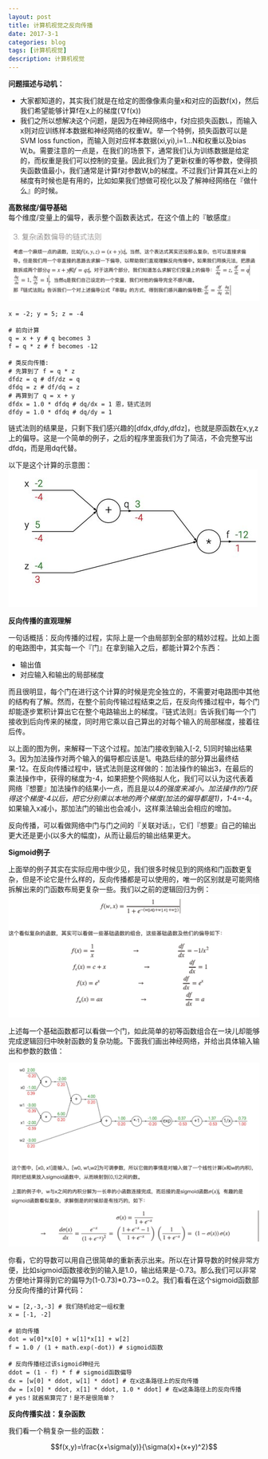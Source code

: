```yaml
---
layout: post
title: 计算机视觉之反向传播 
date: 2017-3-1
categories: blog
tags: [计算机视觉]
description: 计算机视觉
---
```



**问题描述与动机：**     

- 大家都知道的，其实我们就是在给定的图像像素向量x和对应的函数f(x)，然后我们希望能够计算f在x上的梯度(∇f(x))
- 我们之所以想解决这个问题，是因为在神经网络中，f对应损失函数L，而输入x则对应训练样本数据和神经网络的权重W。举一个特例，损失函数可以是SVM loss function，而输入则对应样本数据(xi,yi),i=1…N和权重以及bias W,b。需要注意的一点是，在我们的场景下，通常我们认为训练数据是给定的，而权重是我们可以控制的变量。因此我们为了更新权重的等参数，使得损失函数值最小，我们通常是计算f对参数W,b的梯度。不过我们计算其在xi上的梯度有时候也是有用的，比如如果我们想做可视化以及了解神经网络在『做什么』的时候。

**高数梯度/偏导基础**         
每个维度/变量上的偏导，表示整个函数表达式，在这个值上的『敏感度』

![](https://raw.githubusercontent.com/whuhan2013/myImage/master/cs231n/chapter4/p1.png)

```
x = -2; y = 5; z = -4

# 前向计算
q = x + y # q becomes 3
f = q * z # f becomes -12

# 类反向传播:
# 先算到了 f = q * z
dfdz = q # df/dz = q
dfdq = z # df/dq = z
# 再算到了 q = x + y
dfdx = 1.0 * dfdq # dq/dx = 1 恩，链式法则
dfdy = 1.0 * dfdq # dq/dy = 1
```

链式法则的结果是，只剩下我们感兴趣的[dfdx,dfdy,dfdz]，也就是原函数在x,y,z上的偏导。这是一个简单的例子，之后的程序里面我们为了简洁，不会完整写出dfdq，而是用dq代替。

以下是这个计算的示意图： 
![](https://raw.githubusercontent.com/whuhan2013/myImage/master/cs231n/chapter4/p2.jpeg)    

**反向传播的直观理解**      

一句话概括：反向传播的过程，实际上是一个由局部到全部的精妙过程。比如上面的电路图中，其实每一个『门』在拿到输入之后，都能计算2个东西：

- 输出值
- 对应输入和输出的局部梯度

而且很明显，每个门在进行这个计算的时候是完全独立的，不需要对电路图中其他的结构有了解。然而，在整个前向传输过程结束之后，在反向传播过程中，每个门却能逐步累积计算出它在整个电路输出上的梯度。『链式法则』告诉我们每一个门接收到后向传来的梯度，同时用它乘以自己算出的对每个输入的局部梯度，接着往后传。

以上面的图为例，来解释一下这个过程。加法门接收到输入[-2, 5]同时输出结果3。因为加法操作对两个输入的偏导都应该是1。电路后续的部分算出最终结果-12。在反向传播过程中，链式法则是这样做的：加法操作的输出3，在最后的乘法操作中，获得的梯度为-4，如果把整个网络拟人化，我们可以认为这代表着网络『想要』加法操作的结果小一点，而且是以4*的强度来减小。加法操作的门获得这个梯度-4以后，把它分别乘以本地的两个梯度(加法的偏导都是1)，1*-4=-4。如果输入x减小，那加法门的输出也会减小，这样乘法输出会相应的增加。

反向传播，可以看做网络中门与门之间的『关联对话』，它们『想要』自己的输出更大还是更小(以多大的幅度)，从而让最后的输出结果更大。


**Sigmoid例子**           

上面举的例子其实在实际应用中很少见，我们很多时候见到的网络和门函数更复杂，但是不论它是什么样的，反向传播都是可以使用的，唯一的区别就是可能网络拆解出来的门函数布局更复杂一些。我们以之前的逻辑回归为例：
![](https://raw.githubusercontent.com/whuhan2013/myImage/master/cs231n/chapter4/p3.png)

上述每一个基础函数都可以看做一个门，如此简单的初等函数组合在一块儿却能够完成逻辑回归中映射函数的复杂功能。下面我们画出神经网络，并给出具体输入输出和参数的数值： 

![](https://raw.githubusercontent.com/whuhan2013/myImage/master/cs231n/chapter4/p4.png)

你看，它的导数可以用自己很简单的重新表示出来。所以在计算导数的时候非常方便，比如sigmoid函数接收到的输入是1.0，输出结果是-0.73。那么我们可以非常方便地计算得到它的偏导为(1-0.73)*0.73~=0.2。我们看看在这个sigmoid函数部分反向传播的计算代码：

```
w = [2,-3,-3] # 我们随机给定一组权重
x = [-1, -2]

# 前向传播
dot = w[0]*x[0] + w[1]*x[1] + w[2]
f = 1.0 / (1 + math.exp(-dot)) # sigmoid函数

# 反向传播经过该sigmoid神经元
ddot = (1 - f) * f # sigmoid函数偏导
dx = [w[0] * ddot, w[1] * ddot] # 在x这条路径上的反向传播
dw = [x[0] * ddot, x[1] * ddot, 1.0 * ddot] # 在w这条路径上的反向传播
# yes！就酱紫算完了！是不是很简单？
```

**反向传播实战：复杂函数**       

我们看一个稍复杂一些的函数：        

$$f(x,y)=\frac{x+\sigma(y)}{\sigma(x)+(x+y)^2}$$

